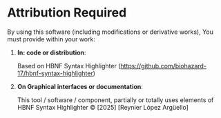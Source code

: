 # Attribution Required
By using this software (including modifications or derivative works), You must provide within your work:

1. **In: code or distribution**:

    Based on HBNF Syntax Highlighter (https://github.com/biohazard-17/hbnf-syntax-highlighter)

2. **On Graphical interfaces or documentation**:

    This tool / software / component, partially or totally uses elements of HBNF Syntax Highlighter © [2025] [Reynier López Argüello]

